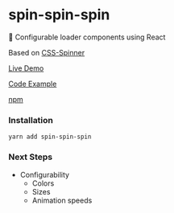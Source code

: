 # spin-spin-spin
:dizzy: Configurable loader components using React

Based on [CSS-Spinner](https://github.com/loadingio/css-spinner)

[Live Demo](https://camirmas.github.io/loaders-example/)

[Code Example](https://github.com/camirmas/loaders-example)

[npm](https://www.npmjs.com/package/spin-spin-spin)

### Installation

`yarn add spin-spin-spin`

### Next Steps

- Configurability
  - Colors
  - Sizes
  - Animation speeds
